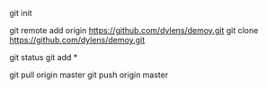 git init

git remote add origin https://github.com/dylens/demoy.git
git clone https://github.com/dylens/demoy.git

git status
git add *

git pull origin master
git push origin master
